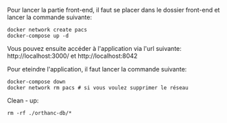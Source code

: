 Pour lancer la partie front-end, il faut se placer dans le dossier front-end et lancer la commande suivante:

```
docker network create pacs
docker-compose up -d
```

Vous pouvez ensuite accéder à l'application via l'url suivante: http://localhost:3000/ et http://localhost:8042

Pour eteindre l'application, il faut lancer la commande suivante:

```
docker-compose down
docker network rm pacs # si vous voulez supprimer le réseau
```

Clean - up:

```
rm -rf ./orthanc-db/*
```
